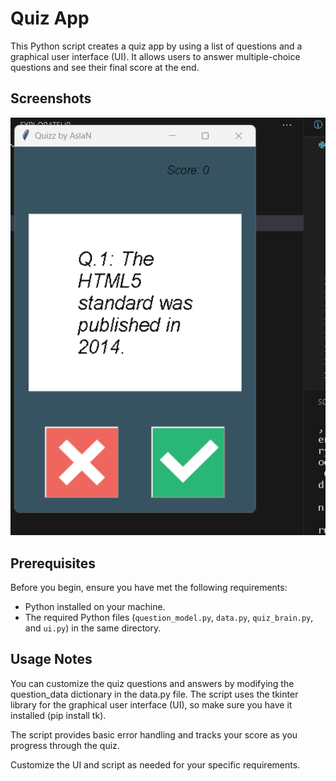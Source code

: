 # Quiz App

This Python script creates a quiz app by using a list of questions and a graphical user interface (UI). It allows users to answer multiple-choice questions and see their final score at the end.

## Screenshots

![Screenshot](screen.png)

## Prerequisites

Before you begin, ensure you have met the following requirements:

- Python installed on your machine.
- The required Python files (`question_model.py`, `data.py`, `quiz_brain.py`, and `ui.py`) in the same directory.

## Usage Notes

You can customize the quiz questions and answers by modifying the question_data dictionary in the data.py file.
The script uses the tkinter library for the graphical user interface (UI), so make sure you have it installed (pip install tk).

The script provides basic error handling and tracks your score as you progress through the quiz.

Customize the UI and script as needed for your specific requirements.


